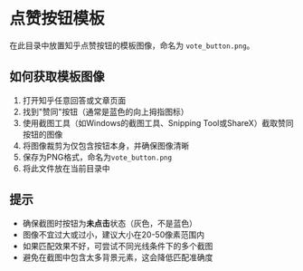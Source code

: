 # 点赞按钮模板

在此目录中放置知乎点赞按钮的模板图像，命名为 `vote_button.png`。

## 如何获取模板图像

1. 打开知乎任意回答或文章页面
2. 找到"赞同"按钮（通常是蓝色的向上拇指图标）
3. 使用截图工具（如Windows的截图工具、Snipping Tool或ShareX）截取赞同按钮的图像
4. 将图像裁剪为仅包含按钮本身，并确保图像清晰
5. 保存为PNG格式，命名为`vote_button.png`
6. 将此文件放在当前目录中

## 提示

- 确保截图时按钮为**未点击**状态（灰色，不是蓝色）
- 图像不宜过大或过小，建议大小在20-50像素范围内
- 如果匹配效果不好，可尝试不同光线条件下的多个截图
- 避免在截图中包含太多背景元素，这会降低匹配准确度 